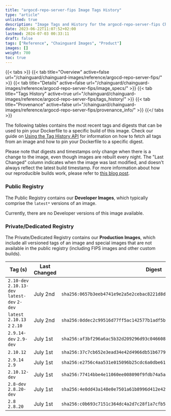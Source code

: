 ```yaml
---
title: "argocd-repo-server-fips Image Tags History"
type: "article"
unlisted: true
description: "Image Tags and History for the argocd-repo-server-fips Chainguard Image"
date: 2023-06-22T11:07:52+02:00
lastmod: 2024-07-03 00:33:11
draft: false
tags: ["Reference", "Chainguard Images", "Product"]
images: []
weight: 700
toc: true
---
```


{{< tabs >}}
{{< tab title="Overview" active=false url="/chainguard/chainguard-images/reference/argocd-repo-server-fips/" >}}
{{< tab title="Details" active=false url="/chainguard/chainguard-images/reference/argocd-repo-server-fips/image_specs/" >}}
{{< tab title="Tags History" active=true url="/chainguard/chainguard-images/reference/argocd-repo-server-fips/tags_history/" >}}
{{< tab title="Provenance" active=false url="/chainguard/chainguard-images/reference/argocd-repo-server-fips/provenance_info/" >}}
{{</ tabs >}}

The following tables contains the most recent tags and digests that can be used to pin your Dockerfile to a specific build of this image. Check our guide on [Using the Tag History API](/chainguard/chainguard-images/using-the-tag-history-api/) for information on how to fetch all tags from an image and how to pin your Dockerfile to a specific digest.

Please note that digests and timestamps only change when there is a change to the image, even though images are rebuilt every night. The "Last Changed" column indicates when the image was last modified, and doesn't always reflect the latest build timestamp. For more information about how our reproducible builds work, please refer to [this blog post](https://www.chainguard.dev/unchained/reproducing-chainguards-reproducible-image-builds).

### Public Registry
The Public Registry contains our **Developer Images**, which typically comprise the `latest*` versions of an image.

Currently, there are no Developer versions of this image available.

### Private/Dedicated Registry
The Private/Dedicated Registry contains our **Production Images**, which include all versioned tags of an image and special images that are not available in the public registry (including FIPS images and other custom builds).

| Tag (s)                                        | Last Changed | Digest                                                                    |
|------------------------------------------------|--------------|---------------------------------------------------------------------------|
|  `2.10-dev` `2.10.13-dev` `latest-dev` `2-dev` | July 2nd     | `sha256:0657b3eeb4741e9e2a5e2cebac8221d8dc6498ee19b534f1b0a7839b00055c00` |
|  `latest` `2.10.13` `2` `2.10`                 | July 2nd     | `sha256:0ddec2c99516d77ff5ac142577b1adf5b0aee82f182190a3dff8f7ba51094fc4` |
|  `2.9.14-dev` `2.9-dev`                        | July 1st     | `sha256:af3bf296a6ac5b32d209296d93c046608f2bfc3e3a6b254f2c949c8a03f2ffa8` |
|  `2.10.12`                                     | July 1st     | `sha256:37c7cb652e3ead34e42d4966db51b6779d239f5abb08bfe68b5a8b23250a4c5e` |
|  `2.9.14` `2.9`                                | July 1st     | `sha256:e2756c4aa531e015096b25cdc6a0dbe6178aa7884b13a9bcc62d9a56cf65ae70` |
|  `2.10.12-dev`                                 | July 1st     | `sha256:77414bbe4e11060ee008090f9fdb74a5aaa3a24b7e3b30825ccf9a399b44a95f` |
|  `2.8-dev` `2.8.20-dev`                        | July 1st     | `sha256:4e0dd43a148e0e7501a61b8996d412e426ee52e3182d88e3228264371dc6669a` |
|  `2.8` `2.8.20`                                | July 1st     | `sha256:c0b693c7151c364dc4a2d7c28f1a7cfb5017944616e2f7e0692baf490f5e78f4` |

